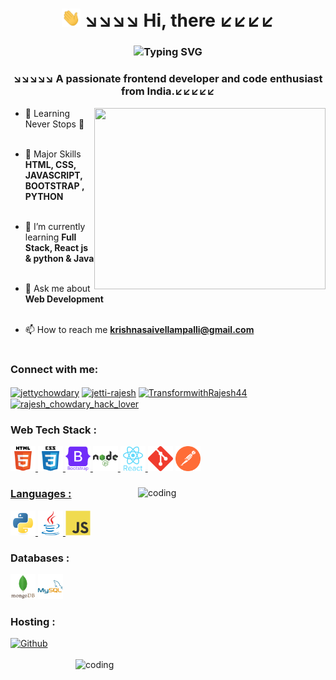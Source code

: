 <h1 align="center"><img src="https://raw.githubusercontent.com/ABSphreak/ABSphreak/master/gifs/Hi.gif" width="30px">
        ↘️↘️↘️↘️ Hi, there ↙️↙️↙️↙️</h1>

<!-- Title Typing Effect -->
<h3 align="center"><img
                src="https://readme-typing-svg.demolab.com?font=Lobster&color=58A6FF&size=35&pause=1000&center=true&vCenter=true&random=false&width=435&lines=Hii It's+Krishna Sai;Intern+Developer😎;Research+on+deep+learning😎"
                alt="Typing SVG" /></a>
</h3>

<h3 align="center">↘️↘️↘️↘️↘️ A passionate frontend developer and code enthusiast from India.↙️↙️↙️↙️↙️</h3>
<img align="right" width="370" height="290"
        src="https://i.pinimg.com/originals/47/f0/34/47f0342cec72b800463bf003eac1257e.gif">

<!-- <p align="left"> <img src="https://komarev.com/ghpvc/?username=vellampallikrishnasaigifhub
    &label=Profile%20views&color=0e75b6&style=flat" alt="krishnasaivellampalli" /> </p> -->
<!-- <p align="left">
        <img src="https://img.shields.io/github/followers/vellampallikrishnasai89
  ?label=followers&style=social" />
        <img src="https://img.shields.io/github/stars/vellampallikrishnasai89
  ?label=Stars" alt="𝚃𝚘𝚝𝚊𝚕 𝚂𝚝𝚊𝚛𝚜">
</p> -->
<!--<p align="left"> <a href="https://x.com/Krishnav208" target="blank"><img
                        src="https://img.shields.io/twitter/follow/jettychowdary?slogo=twitter&style=for-the-badge"
                        alt="krishnasaivellampalli" /></a> </p>-->
- 🌱 Learning Never Stops 🚀<br><br>

- 💬 Major Skills **HTML, CSS, JAVASCRIPT, BOOTSTRAP , PYTHON** <br><br>
- 🌱 I’m currently learning **Full Stack, React js & python & Java** <br><br>
- 💬 Ask me about **Web Development** <br><br>
- 📫 How to reach me **krishnasaivellampalli@gmail.com** <br><br>


<h3 align="left">Connect with me:</h3>
<p align="left">
        <a href="https://x.com/Krishnav208" target="blank"><img align="center"
                        src="https://raw.githubusercontent.com/rahuldkjain/github-profile-readme-generator/master/src/images/icons/Social/twitter.svg"
                        alt="jettychowdary" height="30" width="40" /></a>
        <a href="https://www.linkedin.com/in/krishna-sai-vellampalli/" target="blank"><img align="center"
                        src="https://raw.githubusercontent.com/rahuldkjain/github-profile-readme-generator/master/src/images/icons/Social/linked-in-alt.svg"
                        alt="jetti-rajesh" height="30" width="40" /></a>
        <a href="https://www.facebook.com/kishna.sai.89" target="blank"><img align="center"
                        src="https://raw.githubusercontent.com/rahuldkjain/github-profile-readme-generator/master/src/images/icons/Social/facebook.svg"
                        alt="TransformwithRajesh44" height="30" width="40" /></a>
        <a href="https://www.instagram.com/krishna_sai_89/" target="blank"><img align="center"
                        src="https://raw.githubusercontent.com/rahuldkjain/github-profile-readme-generator/master/src/images/icons/Social/instagram.svg"
                        alt="rajesh_chowdary_hack_lover" height="30" width="40" /></a>
</p>



<h3 align="left">Web Tech Stack :</h3>
<div align="left">
        <a href="https://html.com/html5/" target="_blank" rel="noreferrer"> <img
                        src="https://raw.githubusercontent.com/devicons/devicon/master/icons/html5/html5-original-wordmark.svg"
                        alt="html5" width="40" height="40" /> </a>
        <a href="https://www.w3schools.com/css/" target="_blank" rel="noreferrer"> <img
                        src="https://raw.githubusercontent.com/devicons/devicon/master/icons/css3/css3-original-wordmark.svg"
                        alt="css3" width="40" height="40" /> </a>
        <a href="https://getbootstrap.com" target="_blank" rel="noreferrer"> <img
                        src="https://raw.githubusercontent.com/devicons/devicon/master/icons/bootstrap/bootstrap-plain-wordmark.svg"
                        alt="bootstrap" width="40" height="40" /> </a>
        <a href="https://nodejs.org" target="_blank" rel="noreferrer"> <img
                        src="https://raw.githubusercontent.com/devicons/devicon/master/icons/nodejs/nodejs-original-wordmark.svg"
                        alt="nodejs" width="40" height="40" /> </a>
        <a href="https://reactjs.org/" target="_blank" rel="noreferrer"> <img
                        src="https://raw.githubusercontent.com/devicons/devicon/master/icons/react/react-original-wordmark.svg"
                        alt="react" width="40" height="40" /> </a>
        <a href="https://git-scm.com//" target="_blank" rel="noreferrer"><img
                        src="https://raw.githubusercontent.com/teamedwardforever/Readme-Generator/71f25dd8b98329b168142a6b782a107b75eab178/svg/Skills/Other/git-scm-icon.svg"
                        alt="Git" width="40" height="40" /></a>
        <a href="https://www.postman.com/" target="_blank" rel="noreferrer"><img
                        src="https://raw.githubusercontent.com/teamedwardforever/Readme-Generator/71f25dd8b98329b168142a6b782a107b75eab178/svg/Skills/Software/getpostman-icon.svg"
                        alt="Postman" width="40" height="40" />
</div>
<img align="right" alt="coding" width="300" src="https://media3.giphy.com/media/Ll22OhMLAlVDb8UQWe/giphy.gif">



<h3 align="left">Languages :</h3>
<div align="left">
        <a href="https://www.python.org" target="_blank" rel="noreferrer"> <img
                        src="https://raw.githubusercontent.com/devicons/devicon/master/icons/python/python-original.svg"
                        alt="python" width="40" height="40" /> </a>
        <a href="https://www.java.com" target="_blank" rel="noreferrer"> <img
                        src="https://raw.githubusercontent.com/devicons/devicon/master/icons/java/java-original.svg"
                        alt="java" width="40" height="40" /> </a>
        <a href="https://developer.mozilla.org/en-US/docs/Web/JavaScript" target="_blank" rel="noreferrer"> <img
                        src="https://raw.githubusercontent.com/devicons/devicon/master/icons/javascript/javascript-original.svg"
                        alt="javascript" width="40" height="40" /> </a>
</div>


<h3 align="left">Databases :</h3>
<div align="left">
        <a href="https://www.mongodb.com/" target="_blank" rel="noreferrer"> <img
                        src="https://raw.githubusercontent.com/devicons/devicon/master/icons/mongodb/mongodb-original-wordmark.svg"
                        alt="mongodb" width="40" height="40" /></a>
        <a href="https://www.mysql.com/" target="_blank" rel="noreferrer"> <img
                        src="https://raw.githubusercontent.com/devicons/devicon/master/icons/mysql/mysql-original-wordmark.svg"
                        alt="mysql" width="40" height="40" /> </a>
</div>





<h3 align="left">Hosting :</h3>
<div align="left">
        <a href="https://github.com/krishnasai89" target="_blank" rel="noreferrer"> <img alt="Github"
                        src="https://img.shields.io/badge/Github-000000?style=for-the-badge&logo=github&logoColor=white" />
                <!--<a href=" https://netlify.com/jettyrajeshchowdary/" target="_blank" rel="noreferrer"><img alt="Netlify"
                                src="https://img.shields.io/badge/Netlify-00C7B7?style=for-the-badge&logo=netlify&logoColor=white" />-->
</div> <br />
<img align="right" alt="coding" width="400"
        src="https://user-images.githubusercontent.com/55389276/140866485-8fb1c876-9a8f-4d6a-98dc-08c4981eaf70.gif">
